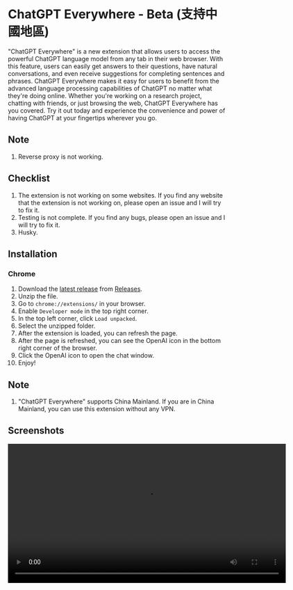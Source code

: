 # ChatGPT Everywhere - Beta (支持中國地區)

"ChatGPT Everywhere" is a new extension that allows users to access the powerful ChatGPT language model from any tab in their web browser. With this feature, users can easily get answers to their questions, have natural conversations, and even receive suggestions for completing sentences and phrases. ChatGPT Everywhere makes it easy for users to benefit from the advanced language processing capabilities of ChatGPT no matter what they're doing online. Whether you're working on a research project, chatting with friends, or just browsing the web, ChatGPT Everywhere has you covered. Try it out today and experience the convenience and power of having ChatGPT at your fingertips wherever you go.

## Note

1. Reverse proxy is not working.

## Checklist

1. The extension is not working on some websites. If you find any website that the extension is not working on, please open an issue and I will try to fix it.
2. Testing is not complete. If you find any bugs, please open an issue and I will try to fix it.
3. Husky.

## Installation

### Chrome

1. Download the [latest release](https://github.com/1997roylee/openai-chatgpt-everywhere-extension/releases) from [Releases](https://github.com/1997roylee/openai-chatgpt-everywhere-extension/releases).
2. Unzip the file.
3. Go to `chrome://extensions/` in your browser.
4. Enable `Developer mode` in the top right corner.
5. In the top left corner, click `Load unpacked`.
6. Select the unzipped folder.
7. After the extension is loaded, you can refresh the page.
8. After the page is refreshed, you can see the OpenAI icon in the bottom right corner of the browser.
9. Click the OpenAI icon to open the chat window.
10. Enjoy!

## Note

1. "ChatGPT Everywhere" supports China Mainland. If you are in China Mainland, you can use this extension without any VPN.

## Screenshots

<video src='./screenshots.mp4' width=640/>

## Credit

This project is inspired by [wong2/chat-gpt-google-extension](https://github.com/wong2/chat-gpt-google-extension)
